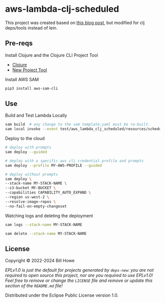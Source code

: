 # aws-lambda-clj-scheduled

This project was created based on [this blog post](https://wtfleming.github.io/blog/clojure-aws-lambda/), but modified for clj deps/tools instead of lein.

## Pre-reqs

Install Clojure and the Clojure CLI Project Tool

* [Clojure](https://gist.github.com/wdhowe/e6fc5e372b85ad8a25fdebf446b1a3e6)
* [New Project Tool](https://gist.github.com/wdhowe/99a4f463f96730002f4c20a058806dda)

Install AWS SAM

```bash
pip3 install aws-sam-cli
```

## Use

Build and Test Lambda Locally

```bash
sam build  # any change to the sam template.yaml must be re-built.
sam local invoke --event test/aws_lambda_clj_scheduled/resources/scheduled_event.json
```

Deploy to the cloud

```bash
# deploy with prompts
sam deploy --guided

# deploy with a specific aws cli credential profile and prompts
sam deploy --profile MY-AWS-PROFILE --guided

# deploy without prompts
sam deploy \
--stack-name MY-STACK-NAME \
--s3-bucket MY-BUCKET \
--capabilities CAPABILITY_AUTO_EXPAND \
--region us-west-2 \
--resolve-image-repos \
--no-fail-on-empty-changeset
```

Watching logs and deleting the deployment

```bash
sam logs --stack-name MY-STACK-NAME

sam delete --stack-name MY-STACK-NAME
```

## License

Copyright © 2022-2024 Bill Howe

_EPLv1.0 is just the default for projects generated by `deps-new`: you are not_
_required to open source this project, nor are you required to use EPLv1.0!_
_Feel free to remove or change the `LICENSE` file and remove or update this_
_section of the `README.md` file!_

Distributed under the Eclipse Public License version 1.0.
